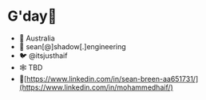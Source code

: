 # G'day👋
- 📍 Australia
- 📧 sean[@]shadow[.]engineering
- 🐦 @itsjusthaif
- 🕸 TBD
- 🔗[https://www.linkedin.com/in/sean-breen-aa651731/](https://www.linkedin.com/in/mohammedhaif/)
